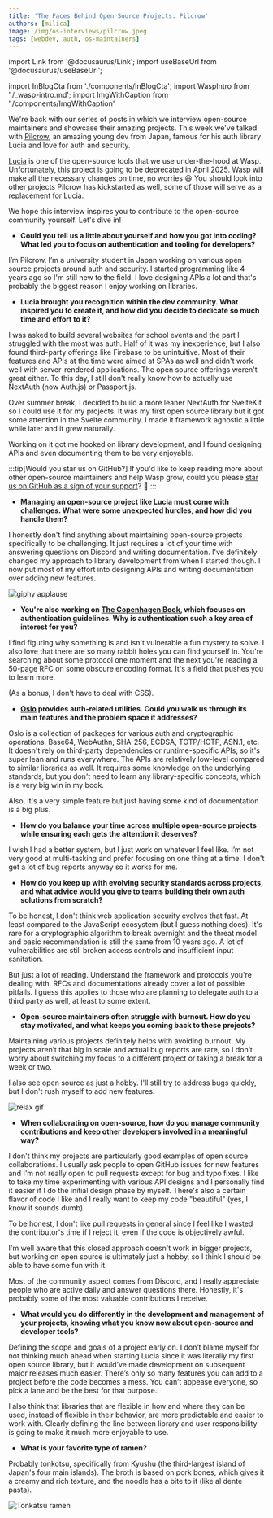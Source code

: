 ```yaml
---
title: 'The Faces Behind Open Source Projects: Pilcrow'
authors: [milica]
image: /img/os-interviews/pilcrow.jpeg
tags: [webdev, auth, os-maintainers]
---
```


import Link from '@docusaurus/Link';
import useBaseUrl from '@docusaurus/useBaseUrl';

import InBlogCta from './components/InBlogCta';
import WaspIntro from './_wasp-intro.md';
import ImgWithCaption from './components/ImgWithCaption'

We're back with our series of posts in which we interview open-source maintainers and showcase their amazing projects. This week we've talked with [Pilcrow](https://github.com/pilcrowonpaper), an amazing young dev from Japan, famous for his auth library Lucia and love for auth and security. 

[Lucia](https://github.com/lucia-auth/lucia) is one of the open-source tools that we use under-the-hood at Wasp. Unfortunately, this project is going to be deprecated in April 2025. Wasp will make all the necessary changes on time, no worries 😃 You should look into other projects Pilcrow has kickstarted as well, some of those will serve as a replacement for Lucia.

We hope this interview inspires you to contribute to the open-source community yourself. Let's dive in!

- **Could you tell us a little about yourself and how you got into coding? What led you to focus on authentication and tooling for developers?**

I’m Pilcrow. I’m a university student in Japan working on various open source projects around auth and security. I started programming like 4 years ago so I'm still new to the field. I love designing APIs a lot and that's probably the biggest reason I enjoy working on libraries.

- **Lucia brought you recognition within the dev community. What inspired you to create it, and how did you decide to dedicate so much time and effort to it?**

I was asked to build several websites for school events and the part I struggled with the most was auth. Half of it was my inexperience, but I also found third-party offerings like Firebase to be unintuitive. Most of their features and APIs at the time were aimed at SPAs as well and didn't work well with server-rendered applications. The open source offerings weren't great either. To this day, I still don't really know how to actually use NextAuth (now Auth.js) or Passport.js.

Over summer break, I decided to build a more leaner NextAuth for SvelteKit so I could use it for my projects. It was my first open source library but it got some attention in the Svelte community. I made it framework agnostic a little while later and it grew naturally.

Working on it got me hooked on library development, and I found designing APIs and even documenting them to be very enjoyable.

:::tip[Would you star us on GitHub?]
If you'd like to keep reading more about other open-source maintainers and help Wasp grow, could you please [star us on GitHub as a sign of your support](https://github.com/wasp-lang/wasp)? 🙏
:::

- **Managing an open-source project like Lucia must come with challenges. What were some unexpected hurdles, and how did you handle them?**

I honestly don't find anything about maintaining open-source projects specifically to be challenging. It just requires a lot of your time with answering questions on Discord and writing documentation. I've definitely changed my approach to library development from when I started though. I now put most of my effort into designing APIs and writing documentation over adding new features.

![giphy applause](https://media.giphy.com/media/mGK1g88HZRa2FlKGbz/giphy.gif?cid=790b7611pf6oxpvnttw8a1ej43c0c8escbmkyvschhu7wr9f&ep=v1_gifs_search&rid=giphy.gif&ct=g)

- **You're also working on [The Copenhagen Book](https://github.com/pilcrowonpaper/copenhagen), which focuses on authentication guidelines. Why is authentication such a key area of interest for you?**

I find figuring why something is and isn't vulnerable a fun mystery to solve. I also love that there are so many rabbit holes you can find yourself in. You're searching about some protocol one moment and the next you're reading a 50-page RFC on some obscure encoding format. It's a field that pushes you to learn more.

(As a bonus, I don't have to deal with CSS).

- **[Oslo](https://github.com/pilcrowonpaper/oslo) provides auth-related utilities. Could you walk us through its main features and the problem space it addresses?**

Oslo is a collection of packages for various auth and cryptographic operations. Base64, WebAuthn, SHA-256, ECDSA, TOTP/HOTP, ASN.1, etc. It doesn't rely on third-party dependencies or runtime-specific APIs, so it's super lean and runs everywhere. The APIs are relatively low-level compared to similar libraries as well. It requires some knowledge on the underlying standards, but you don't need to learn any library-specific concepts, which is a very big win in my book.

Also, it's a very simple feature but just having some kind of documentation is a big plus.

- **How do you balance your time across multiple open-source projects while ensuring each gets the attention it deserves?**

I wish I had a better system, but I just work on whatever I feel like. I’m not very good at multi-tasking and prefer focusing on one thing at a time. I don't get a lot of bug reports anyway so it works for me.

- **How do you keep up with evolving security standards across projects, and what advice would you give to teams building their own auth solutions from scratch?**

To be honest, I don't think web application security evolves that fast. At least compared to the JavaScript ecosystem (but I guess nothing does). It's rare for a cryptographic algorithm to break overnight and the threat model and basic recommendation is still the same from 10 years ago. A lot of vulnerabilities are still broken access controls and insufficient input sanitation.

But just a lot of reading. Understand the framework and protocols you're dealing with. RFCs and documentations already cover a lot of possible pitfalls. I guess this applies to those who are planning to delegate auth to a third party as well, at least to some extent.

- **Open-source maintainers often struggle with burnout. How do you stay motivated, and what keeps you coming back to these projects?**

Maintaining various projects definitely helps with avoiding burnout. My projects aren’t that big in scale and actual bug reports are rare, so I don’t worry about switching my focus to a different project or taking a break for a week or two.

I also see open source as just a hobby. I'll still try to address bugs quickly, but I don't rush myself to add new features.

![relax gif](https://i.giphy.com/media/v1.Y2lkPTc5MGI3NjExcWF3ZGRwNjFmYmVzanM0d3ZydzNjd2w5bTlxMWlqd294aWwzNmZzMiZlcD12MV9pbnRlcm5hbF9naWZfYnlfaWQmY3Q9Zw/q10hztkXiFFmhBbH2l/giphy.gif)
- **When collaborating on open-source, how do you manage community contributions and keep other developers involved in a meaningful way?**

I don't think my projects are particularly good examples of open source collaborations. I usually ask people to open GitHub issues for new features and I'm not really open to pull requests except for bug and typo fixes. I like to take my time experimenting with various API designs and I personally find it easier if I do the initial design phase by myself. There's also a certain flavor of code I like and I really want to keep my code "beautiful" (yes, I know it sounds dumb).

To be honest, I don't like pull requests in general since I feel like I wasted the contributor's time if I reject it, even if the code is objectively awful.

I'm well aware that this closed approach doesn't work in bigger projects, but working on open source is ultimately just a hobby, so I think I should be able to have some fun with it.

Most of the community aspect comes from Discord, and I really appreciate people who are active daily and answer questions there. Honestly, it's probably some of the most valuable contributions I receive.

- **What would you do differently in the development and management of your projects, knowing what you know now about open-source and developer tools?**

Defining the scope and goals of a project early on. I don’t blame myself for not thinking much ahead when starting Lucia since it was literally my first open source library, but it would’ve made development on subsequent major releases much easier. There’s only so many features you can add to a project before the code becomes a mess. You can’t appease everyone, so pick a lane and be the best for that purpose.

I also think that libraries that are flexible in how and where they can be used, instead of flexible in their behavior, are more predictable and easier to work with. Clearly defining the line between library and user responsibility is going to make it much more enjoyable to use.

- **What is your favorite type of ramen?**

Probably tonkotsu, specifically from Kyushu (the third-largest island of Japan's four main islands). The broth is based on pork bones, which gives it a creamy and rich texture, and the noodle has a bite to it (like al dente pasta).

![Tonkatsu ramen](https://prd-static.gltjp.com/glt/data/article/21000/20290/20230407_103858_503a919a_w1920.webp)
